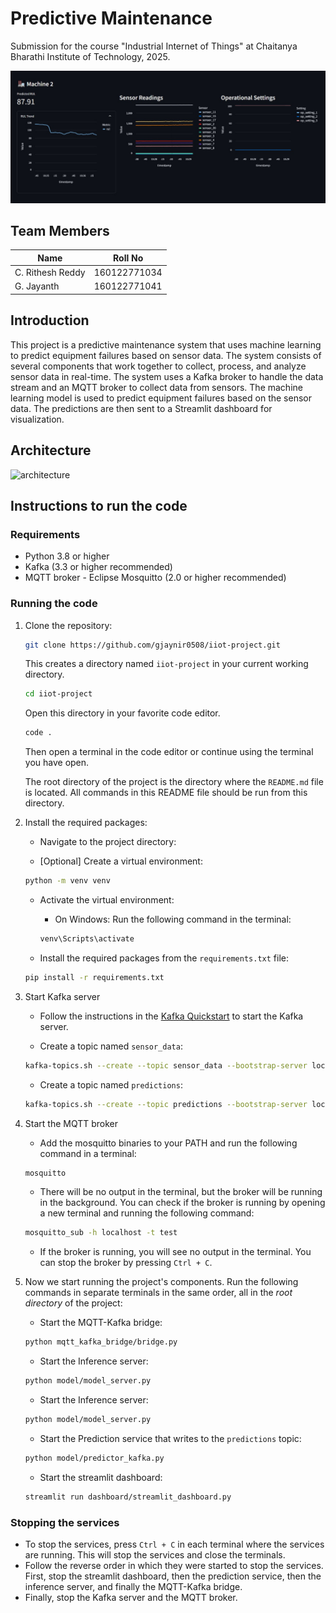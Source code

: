 # Predictive Maintenance

Submission for the course "Industrial Internet of Things" at Chaitanya Bharathi Institute of Technology, 2025.

![sample](https://github.com/gjaynir0508/iiot-project/blob/b3e2cd884f07734d39861315a896bd78ec6adbfa/assets/sample.jpg)

## Team Members

| Name | Roll No |
| ---- | ------- |
| C. Rithesh Reddy | 160122771034 |
| G. Jayanth | 160122771041 |

## Introduction

This project is a predictive maintenance system that uses machine learning to predict equipment failures based on sensor data. The system consists of several components that work together to collect, process, and analyze sensor data in real-time.
The system uses a Kafka broker to handle the data stream and an MQTT broker to collect data from sensors. The machine learning model is used to predict equipment failures based on the sensor data. The predictions are then sent to a Streamlit dashboard for visualization.

## Architecture

![architecture](assets/architecture.png)

## Instructions to run the code

### Requirements

- Python 3.8 or higher
- Kafka (3.3 or higher recommended)
- MQTT broker - Eclipse Mosquitto (2.0 or higher recommended)

### Running the code

1. Clone the repository:

    ```bash
    git clone https://github.com/gjaynir0508/iiot-project.git
    ```

    This creates a directory named `iiot-project` in your current working directory.

    ```bash
    cd iiot-project
    ```

    Open this directory in your favorite code editor.

    ```bash
    code .
    ```

    Then open a terminal in the code editor or continue using the terminal you have open.

    The root directory of the project is the directory where the `README.md` file is located. All commands in this README file should be run from this directory.

2. Install the required packages:
    - Navigate to the project directory:

    - [Optional] Create a virtual environment:

    ```bash
    python -m venv venv
    ```

    - Activate the virtual environment:
        - On Windows: Run the following command in the terminal:

        ```bash
        venv\Scripts\activate
        ```

    - Install the required packages from the `requirements.txt` file:

    ```bash
    pip install -r requirements.txt
    ```

3. Start Kafka server

   - Follow the instructions in the [Kafka Quickstart](https://kafka.apache.org/quickstart) to start the Kafka server.

   - Create a topic named `sensor_data`:

    ```bash
    kafka-topics.sh --create --topic sensor_data --bootstrap-server localhost:9092 --partitions 1 --replication-factor 1
    ```

   - Create a topic named `predictions`:

    ```bash
    kafka-topics.sh --create --topic predictions --bootstrap-server localhost:9092 --partitions 1 --replication-factor 1
    ```

4. Start the MQTT broker
    - Add the mosquitto binaries to your PATH and run the following command in a terminal:

    ```bash
    mosquitto
    ```

    - There will be no output in the terminal, but the broker will be running in the background. You can check if the broker is running by opening a new terminal and running the following command:

    ```bash
    mosquitto_sub -h localhost -t test
    ```

    - If the broker is running, you will see no output in the terminal. You can stop the broker by pressing `Ctrl + C`.
5. Now we start running the project's components. Run the following commands in separate terminals in the same order, all in the _root directory_ of the project:

    - Start the MQTT-Kafka bridge:

    ```bash
    python mqtt_kafka_bridge/bridge.py
    ```

    - Start the Inference server:

    ```bash
    python model/model_server.py
    ```

    - Start the Inference server:

    ```bash
    python model/model_server.py
    ```

    - Start the Prediction service that writes to the `predictions` topic:

    ```bash
    python model/predictor_kafka.py
    ```

    - Start the streamlit dashboard:

    ```bash
    streamlit run dashboard/streamlit_dashboard.py
    ```

### Stopping the services

- To stop the services, press `Ctrl + C` in each terminal where the services are running. This will stop the services and close the terminals.
- Follow the reverse order in which they were started to stop the services. First, stop the streamlit dashboard, then the prediction service, then the inference server, and finally the MQTT-Kafka bridge.
- Finally, stop the Kafka server and the MQTT broker.
